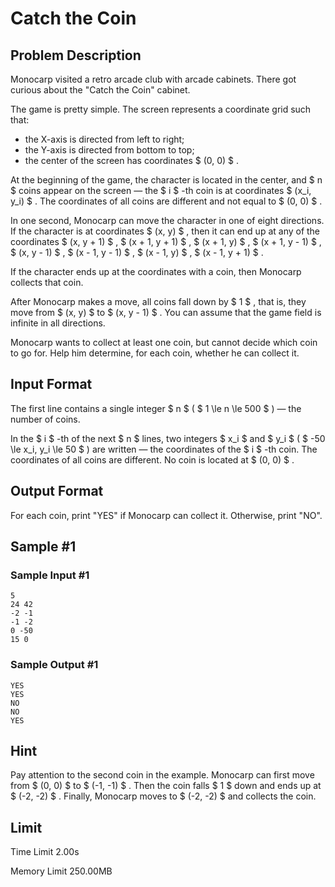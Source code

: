 # Catch the Coin

## Problem Description

Monocarp visited a retro arcade club with arcade cabinets. There got curious about the "Catch the Coin" cabinet.

The game is pretty simple. The screen represents a coordinate grid such that:

- the X-axis is directed from left to right;
- the Y-axis is directed from bottom to top;
- the center of the screen has coordinates $ (0, 0) $ .

At the beginning of the game, the character is located in the center, and $ n $ coins appear on the screen — the $ i $ -th coin is at coordinates $ (x_i, y_i) $ . The coordinates of all coins are different and not equal to $ (0, 0) $ .

In one second, Monocarp can move the character in one of eight directions. If the character is at coordinates $ (x, y) $ , then it can end up at any of the coordinates $ (x, y + 1) $ , $ (x + 1, y + 1) $ , $ (x + 1, y) $ , $ (x + 1, y - 1) $ , $ (x, y - 1) $ , $ (x - 1, y - 1) $ , $ (x - 1, y) $ , $ (x - 1, y + 1) $ .

If the character ends up at the coordinates with a coin, then Monocarp collects that coin.

After Monocarp makes a move, all coins fall down by $ 1 $ , that is, they move from $ (x, y) $ to $ (x, y - 1) $ . You can assume that the game field is infinite in all directions.

Monocarp wants to collect at least one coin, but cannot decide which coin to go for. Help him determine, for each coin, whether he can collect it.

## Input Format

The first line contains a single integer $ n $ ( $ 1 \le n \le 500 $ ) — the number of coins.

In the $ i $ -th of the next $ n $ lines, two integers $ x_i $ and $ y_i $ ( $ -50 \le x_i, y_i \le 50 $ ) are written — the coordinates of the $ i $ -th coin. The coordinates of all coins are different. No coin is located at $ (0, 0) $ .

## Output Format

For each coin, print "YES" if Monocarp can collect it. Otherwise, print "NO".

## Sample #1

### Sample Input #1

```
5
24 42
-2 -1
-1 -2
0 -50
15 0
```

### Sample Output #1

```
YES
YES
NO
NO
YES
```

## Hint

Pay attention to the second coin in the example. Monocarp can first move from $ (0, 0) $ to $ (-1, -1) $ . Then the coin falls $ 1 $ down and ends up at $ (-2, -2) $ . Finally, Monocarp moves to $ (-2, -2) $ and collects the coin.

## Limit



Time Limit
2.00s

Memory Limit
250.00MB